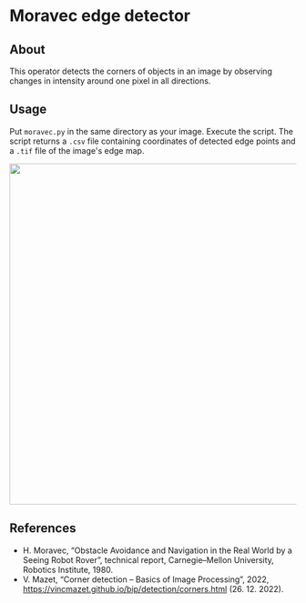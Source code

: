 # Moravec edge detector

## About

This operator detects the corners of objects in an image by observing changes in intensity around one pixel in all directions.

## Usage

Put `moravec.py` in the same directory as your image. Execute the script.
The script returns a `.csv` file containing coordinates of detected edge points and a `.tif` file of the image's edge map.

<p align="center">
<img src="https://user-images.githubusercontent.com/90621465/209814062-4c0391a3-9f36-4c33-bd09-2d77671b559b.png" width="600">
</p>


## References
* H. Moravec, “Obstacle Avoidance and Navigation in the Real World by a Seeing Robot Rover”, technical report, Carnegie–Mellon University, Robotics Institute, 1980.
* V. Mazet, “Corner detection – Basics of Image Processing”, 2022, https://vincmazet.github.io/bip/detection/corners.html (26. 12. 2022).
